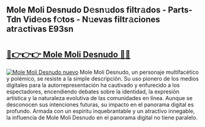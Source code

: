 ## Mole Moli Desnudo D𝚎sn𝚞dos filtr𝚊dos - Parts-Tdn Vid𝚎os f𝚘tos - N𝚞evas filtr𝚊ciones atr𝚊ctivas E93sn

# <h2><a href="http://mbcex1.tromn.icu/?c=Mole+Moli+Desnudo">🔗👉👉👉 Mole Moli Desnudo 🔗🔗</a></h2>

[![Mole Moli Desnudo nuevo](https://i.imgur.com/pEAQMta.gif)](http://mbcex1.tromn.icu/?c=Mole+Moli+Desnudo)
Mole Moli Desnudo, un personaje multifacético y polémico, se resiste a la simple descripción. Su uso pionero de los medios digitales para la autorrepresentación ha cautivado y enfurecido a los espectadores, encendiendo debates sobre la identidad, la expresión artística y la naturaleza evolutiva de las comunidades en línea. Aunque se desconocen sus intenciones futuras, su impacto en el panorama digital es profundo. Armada con un espíritu inquebrantable y un atractivo innegable, la influencia de Mole Moli Desnudo en el panorama digital no tiene paralelo.
